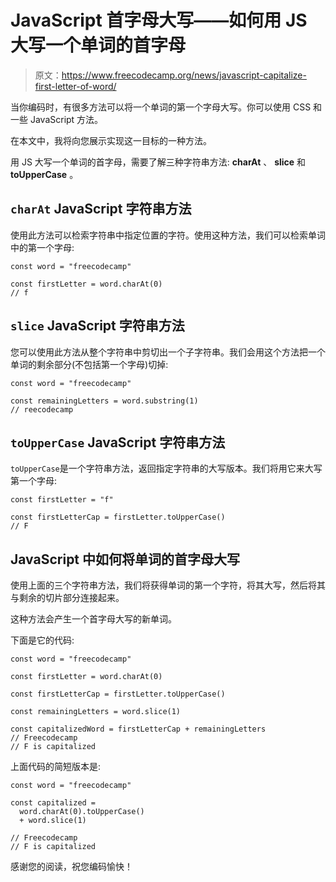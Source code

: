 # JavaScript 首字母大写——如何用 JS 大写一个单词的首字母

> 原文：<https://www.freecodecamp.org/news/javascript-capitalize-first-letter-of-word/>

当你编码时，有很多方法可以将一个单词的第一个字母大写。你可以使用 CSS 和一些 JavaScript 方法。

在本文中，我将向您展示实现这一目标的一种方法。

用 JS 大写一个单词的首字母，需要了解三种字符串方法: **charAt** 、 **slice** 和 **toUpperCase** 。

## `charAt` JavaScript 字符串方法

使用此方法可以检索字符串中指定位置的字符。使用这种方法，我们可以检索单词中的第一个字母:

```
const word = "freecodecamp"

const firstLetter = word.charAt(0)
// f 
```

## `slice` JavaScript 字符串方法

您可以使用此方法从整个字符串中剪切出一个子字符串。我们会用这个方法把一个单词的剩余部分(不包括第一个字母)切掉:

```
const word = "freecodecamp"

const remainingLetters = word.substring(1)
// reecodecamp 
```

## `toUpperCase` JavaScript 字符串方法

`toUpperCase`是一个字符串方法，返回指定字符串的大写版本。我们将用它来大写第一个字母:

```
const firstLetter = "f"

const firstLetterCap = firstLetter.toUpperCase()
// F 
```

## JavaScript 中如何将单词的首字母大写

使用上面的三个字符串方法，我们将获得单词的第一个字符，将其大写，然后将其与剩余的切片部分连接起来。

这种方法会产生一个首字母大写的新单词。

下面是它的代码:

```
const word = "freecodecamp"

const firstLetter = word.charAt(0)

const firstLetterCap = firstLetter.toUpperCase()

const remainingLetters = word.slice(1)

const capitalizedWord = firstLetterCap + remainingLetters
// Freecodecamp
// F is capitalized 
```

上面代码的简短版本是:

```
const word = "freecodecamp"

const capitalized =
  word.charAt(0).toUpperCase()
  + word.slice(1)

// Freecodecamp
// F is capitalized 
```

感谢您的阅读，祝您编码愉快！